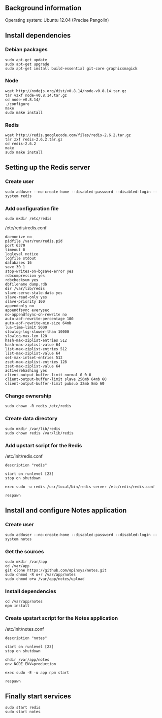 ## Background information

Operating system: Ubuntu 12.04 (Precise Pangolin)

## Install dependencies

### Debian packages
```shell
sudo apt-get update
sudo apt-get upgrade
sudo apt-get install build-essential git-core graphicsmagick
```

### Node
```shell
wget http://nodejs.org/dist/v0.8.14/node-v0.8.14.tar.gz
tar vzxf node-v0.8.14.tar.gz
cd node-v0.8.14/
./configure
make
sudo make install
```


### Redis
```shell
wget http://redis.googlecode.com/files/redis-2.6.2.tar.gz
tar zxf redis-2.6.2.tar.gz
cd redis-2.6.2
make
sudo make install
```

## Setting up the Redis server

### Create user
```
sudo adduser --no-create-home --disabled-password --disabled-login --system redis
```

### Add configuration file
```
sudo mkdir /etc/redis
```

/etc/redis/redis.conf
```
daemonize no
pidfile /var/run/redis.pid
port 6379
timeout 0
loglevel notice
logfile stdout
databases 16
save 30 1
stop-writes-on-bgsave-error yes
rdbcompression yes
rdbchecksum yes
dbfilename dump.rdb
dir /var/lib/redis
slave-serve-stale-data yes
slave-read-only yes
slave-priority 100
appendonly no
appendfsync everysec
no-appendfsync-on-rewrite no
auto-aof-rewrite-percentage 100
auto-aof-rewrite-min-size 64mb
lua-time-limit 5000
slowlog-log-slower-than 10000
slowlog-max-len 128
hash-max-ziplist-entries 512
hash-max-ziplist-value 64
list-max-ziplist-entries 512
list-max-ziplist-value 64
set-max-intset-entries 512
zset-max-ziplist-entries 128
zset-max-ziplist-value 64
activerehashing yes
client-output-buffer-limit normal 0 0 0
client-output-buffer-limit slave 256mb 64mb 60
client-output-buffer-limit pubsub 32mb 8mb 60
```

### Change ownership

```
sudo chown -R redis /etc/redis
```

### Create data directory

```
sudo mkdir /var/lib/redis
sudo chown redis /var/lib/redis
```

### Add upstart script for the Redis

/etc/init/redis.conf
```
description "redis"

start on runlevel [23]
stop on shutdown

exec sudo -u redis /usr/local/bin/redis-server /etc/redis/redis.conf

respawn
```

## Install and configure Notes application

### Create user
```
sudo adduser --no-create-home --disabled-password --disabled-login --system notes
```

### Get the sources

```
sudo mkdir /var/app
cd /var/app
git clone https://github.com/opinsys/notes.git
sudo chmod -R o+r /var/app/notes
sudo chmod o+w /var/app/notes/upload
```

### Install dependencies

```
cd /var/app/notes
npm install
```

### Create upstart script for the Notes application

/etc/init/notes.conf
```
description "notes"

start on runlevel [23]
stop on shutdown

chdir /var/app/notes
env NODE_ENV=production   

exec sudo -E -u app npm start

respawn
```

## Finally start services

```
sudo start redis
sudo start notes
```